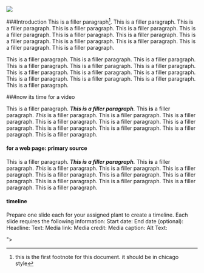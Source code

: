 <a href="https://www.juncture-digital.org"><img src="https://juncture-digital.github.io/juncture/static/images/ve-button.png"></a>

<param ve-config 
title="What's the Madder? You're all red!"    
source-image="https://upload.wikimedia.org/wikipedia/commons/0/07/SherardiaArv3.jpg"   
banner="https://upload.wikimedia.org/wikipedia/commons/0/07/SherardiaArv3.jpg" 
height=100
author="Emily Hughes, Moira Newman, Lois Nguyen"
layout="vertical">

###Introduction 
This is a filler paragraph[^1]. This is a filler paragraph. This is a filler paragraph. This is a filler paragraph. This is a filler paragraph. This is a filler paragraph. This is a filler paragraph. This is a filler paragraph. This is a filler paragraph. This is a filler paragraph. This is a filler paragraph. This is a filler paragraph. This is a filler paragraph.


<param ve-image
	   src="gh:mnewman-26/plant-humanities-summerprogram/main/session-two/Field_Madder_hwphoto.jpg"
	   caption="image of field madder from wiki commons">
	   
This is a filler paragraph. This is a filler paragraph. This is a filler paragraph. This is a filler paragraph. This is a filler paragraph. This is a filler paragraph. This is a filler paragraph. This is a filler paragraph. This is a filler paragraph. This is a filler paragraph. This is a filler paragraph. This is a filler paragraph. This is a filler paragraph.
<param ve-compare
	   src="wc:Abbildung_Alizarinkomplex.jpg"
	   caption= "chemical compound vs powder forms of alizarin">
<param ve-compare
	   src="wc:Alizarin-sample.jpg">

###now its time for a video

This is a filler paragraph. ***This is a filler paragraph.***  This ****is**** a filler paragraph. *This* is a filler paragraph. This is a filler paragraph. This is a filler paragraph. This is a filler paragraph. This is a filler paragraph. This is a filler paragraph. This is a filler paragraph. This is a filler paragraph. This is a filler paragraph. This is a filler paragraph.
<param ve-video
               src="ESsnU-ECYnw"
               start="289"
               end="303"
			  caption="side byside of wild and commerical madder root"> 
			  
#### for a web page: primary source 

This is a filler paragraph. ***This is a filler paragraph.***  This ****is**** a filler paragraph. *This* is a filler paragraph. This is a filler paragraph. This is a filler paragraph. This is a filler paragraph. This is a filler paragraph. This is a filler paragraph. This is a filler paragraph. This is a filler paragraph. This is a filler paragraph. This is a filler paragraph.
<param ve-iframe
               src="https://archive.org/details/Rubia-tinctorum-PHAIDRA_o_268662">
			   
#### timeline
Prepare one slide each for your assigned plant to create a timeline. Each slide requires the following information:
Start date:
End date (optional):
Headline:
Text:
Media link:
Media credit:
Media caption:
Alt Text:

<param <iframe src="https://cdn.knightlab.com/libs/timeline3/latest/embed/index.html?source=v2%3A2PACX-1vTaaEkHItWkoHnakSJ78X4f3QB53GJCEWU-iaxZ8jZtZgW21rAXEpKQhHKbD5uJsCdnjH1Lo7j27U4L&font=Default&lang=en&initial_zoom=2&width=100%25&height=650" width='100%' height='650' webkitallowfullscreen mozallowfullscreen allowfullscreen frameborder='0'></iframe>">


			   


[^1]: this is the first footnote for this document. it should be in chicago style
